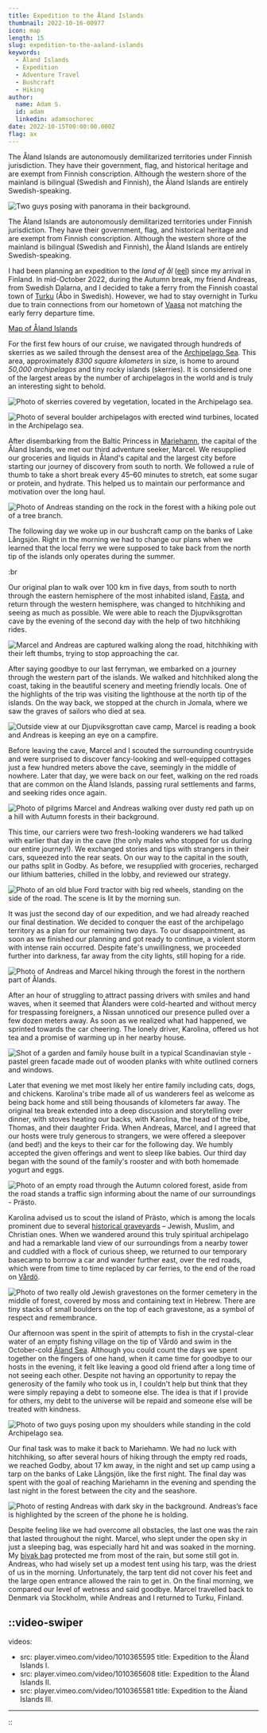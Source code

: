 ```yaml
---
title: Expedition to the Åland Islands
thumbnail: 2022-10-16-00977
icon: map
length: 15
slug: expedition-to-the-aaland-islands
keywords:
  - Åland Islands
  - Expedition
  - Adventure Travel
  - Bushcraft
  - Hiking
author:
  name: Adam S.
  id: adam
  linkedin: adamsochorec
date: 2022-10-15T00:00:00.000Z
flag: ax
---
```


The Åland Islands are autonomously demilitarized territories under Finnish jurisdiction. They have their government, flag, and historical heritage and are exempt from Finnish conscription. Although the western shore of the mainland is bilingual (Swedish and Finnish), the Åland Islands are entirely Swedish-speaking.

![Two guys posing with panorama in their background.](https://cdn.slavic.media/img/2022-10-16-00977/4K "2022 ⋅ Geta, Ålands")


The Åland Islands are autonomously demilitarized territories under Finnish jurisdiction. They have their government, flag, and historical heritage and are exempt from Finnish conscription. Although the western shore of the mainland is bilingual (Swedish and Finnish), the Åland Islands are entirely Swedish-speaking.

I had been planning an expedition to the *land of ål* ([eel](https://en.wikipedia.org/wiki/eel)) since my arrival in Finland. In mid-October 2022, during the Autumn break, my friend Andreas, from Swedish Dalarna, and I decided to take a ferry from the Finnish coastal town of [Turku](https://en.wikipedia.org/wiki/Turku) (Åbo in Swedish). However, we had to stay overnight in Turku due to train connections from our hometown of [Vaasa](https://en.wikipedia.org/wiki/Vaasa) not matching the early ferry departure time.

[Map of Åland Islands](https://www.google.com/maps/embed?pb=!1m18!1m12!1m3!1d471667.97509938205!2d19.636926193596548!3d60.296944920952406!2m3!1f0!2f0!3f0!3m2!1i1024!2i768!4f13.1!3m3!1m2!1s0x468ae468c4e1eb19%3A0xcd43f68373428eed!2s%C3%85land%20Islands!5e0!3m2!1sen!2sdk!4v1733089628800!5m2!1sen!2sdk)

For the first few hours of our cruise, we navigated through hundreds of skerries as we sailed through the densest area of the [Archipelago Sea](https://en.wikipedia.org/wiki/Archipelago_Sea). This area, approximately *8300 square kilometers* in size, is home to around *50,000 archipelagos* and tiny rocky islands (skerries). It is considered one of the largest areas by the number of archipelagos in the world and is truly an interesting sight to behold.

![Photo of skerries covered by vegetation, located in the Archipelago sea.](https://cdn.slavic.media/img/IMG_3017/4K "2022 ⋅ Archipelago Sea")

![Photo of several boulder archipelagos with erected wind turbines, located in the Archipelago sea.](https://cdn.slavic.media/img/IMG_3020/4K "2022 ⋅ Archipelago Sea")


After disembarking from the Baltic Princess in [Mariehamn](https://en.wikipedia.org/wiki/Mariehamn), the capital of the Åland Islands, we met our third adventure seeker, Marcel. We resupplied our groceries and liquids in Åland's capital and the largest city before starting our journey of discovery from south to north. We followed a rule of thumb to take a short break every 45–60 minutes to stretch, eat some sugar or protein, and hydrate. This helped us to maintain our performance and motivation over the long haul.

![Photo of Andreas standing on the rock in the forest with a hiking pole out of a tree branch.](https://cdn.slavic.media/img/2022-10-15-00970/4K "2022 ⋅ Geta, Åland")


The following day we woke up in our bushcraft camp on the banks of Lake Långsjön. Right in the morning we had to change our plans when we learned that the local ferry we were supposed to take back from the north tip of the islands only operates during the summer.

:br

Our original plan to walk over 100 km in five days, from south to north through the eastern hemisphere of the most inhabited island, [Fasta](https://en.wikipedia.org/wiki/Fasta_%C3%85land), and return through the western hemisphere, was changed to hitchhiking and seeing as much as possible. We were able to reach the Djupviksgrottan cave by the evening of the second day with the help of two hitchhiking rides.

![Marcel and Andreas are captured walking along the road, hitchhiking with their left thumbs, trying to stop approaching the car.](https://cdn.slavic.media/img/2022-10-15-00967/4K "2022 ⋅ Geta, Åland")


After saying goodbye to our last ferryman, we embarked on a journey through the western part of the islands. We walked and hitchhiked along the coast, taking in the beautiful scenery and meeting friendly locals. One of the highlights of the trip was visiting the lighthouse at the north tip of the islands. On the way back, we stopped at the church in Jomala, where we saw the graves of sailors who died at sea.

![Outside view at our Djupviksgrottan cave camp, Marcel is reading a book and Andreas is keeping an eye on a campfire.](https://cdn.slavic.media/img/2022-10-16-00975/4K "2022 ⋅ Djupviksgrottan, Åland")


Before leaving the cave, Marcel and I scouted the surrounding countryside and were surprised to discover fancy-looking and well-equipped cottages just a few hundred meters above the cave, seemingly in the middle of nowhere. Later that day, we were back on our feet, walking on the red roads that are common on the Åland Islands, passing rural settlements and farms, and seeking rides once again.

![Photo of pilgrims Marcel and Andreas walking over dusty red path up on a hill with Autumn forests in their background.](https://cdn.slavic.media/img/2022-10-16-00979/4K "2022 ⋅ Geta, Åland")


This time, our carriers were two fresh-looking wanderers we had talked with earlier that day in the cave (the only males who stopped for us during our entire journey!). We exchanged stories and tips with strangers in their cars, squeezed into the rear seats. On our way to the capital in the south, our paths split in Godby. As before, we resupplied with groceries, recharged our lithium batteries, chilled in the lobby, and reviewed our strategy.

![Photo of an old blue Ford tractor with big red wheels, standing on the side of the road. The scene is lit by the morning sun.](https://cdn.slavic.media/img/2022-10-16-00981/4K "2022 ⋅ Godby, Åland")


It was just the second day of our expedition, and we had already reached our final destination. We decided to conquer the east of the archipelago territory as a plan for our remaining two days. To our disappointment, as soon as we finished our planning and got ready to continue, a violent storm with intense rain occurred. Despite fate's unwillingness, we proceeded further into darkness, far away from the city lights, still hoping for a ride.

![Photo of Andreas and Marcel hiking through the forest in the northern part of Ålands.](https://cdn.slavic.media/img/2022-10-15-00971/4K "2022 ⋅ Geta, Åland")


After an hour of struggling to attract passing drivers with smiles and hand waves, when it seemed that Ålanders were cold-hearted and without mercy for trespassing foreigners, a Nissan unnoticed our presence pulled over a few dozen meters away. As soon as we realized what had happened, we sprinted towards the car cheering. The lonely driver, Karolina, offered us hot tea and a promise of warming up in her nearby house.

![Shot of a garden and family house built in a typical Scandinavian style - pastel green facade made out of wooden planks with white outlined corners and windows.](https://cdn.slavic.media/img/2022-10-17-00984/4K "2022 ⋅ Prastö, Åland")


Later that evening we met most likely her entire family including cats, dogs, and chickens. Karolina's tribe made all of us wanderers feel as welcome as being back home and still being thousands of kilometers far away. The original tea break extended into a deep discussion and storytelling over dinner, with stoves heating our backs, with Karolina, the head of the tribe, Thomas, and their daughter Frida. When Andreas, Marcel, and I agreed that our hosts were truly generous to strangers, we were offered a sleepover (and bed!) and the keys to their car for the following day. We humbly accepted the given offerings and went to sleep like babies. Our third day began with the sound of the family's rooster and with both homemade yogurt and eggs.

![Photo of an empty road through the Autumn colored forest, aside from the road stands a traffic sign informing about the name of our surroundings - Prästo.](https://cdn.slavic.media/img/2022-10-17-00996/4K "2022 ⋅ Prastö, Åland")


Karolina advised us to scout the island of Prästo, which is among the locals prominent due to several [historical graveyards](https://en.wikipedia.org/wiki/Pr%C3%A4st%C3%B6,_%C3%85land#History) – Jewish, Muslim, and Christian ones. When we wandered around this truly spiritual archipelago and had a remarkable land view of our surroundings from a nearby tower and cuddled with a flock of curious sheep, we returned to our temporary basecamp to borrow a car and wander further east, over the red roads, which were from time to time replaced by car ferries, to the end of the road on [Vårdö](https://en.wikipedia.org/wiki/V%C3%A5rd%C3%B6).

![Photo of two really old Jewish gravestones on the former cemetery in the middle of forest, covered by moss and containing text in Hebrew. There are tiny stacks of small boulders on the top of each gravestone, as a symbol of respect and remembrance.](https://cdn.slavic.media/img/graveyards/4K "2022 ⋅ Prastö, Åland")


Our afternoon was spent in the spirit of attempts to fish in the crystal-clear water of an empty fishing village on the tip of Vårdö and swim in the October-cold [Åland Sea](https://en.wikipedia.org/wiki/Sea_of_%C3%85land). Although you could count the days we spent together on the fingers of one hand, when it came time for goodbye to our hosts in the evening, it felt like leaving a good old friend after a long time of not seeing each other. Despite not having an opportunity to repay the generosity of the family who took us in, I couldn't help but think that they were simply repaying a debt to someone else. The idea is that if I provide for others, my debt to the universe will be repaid and someone else will be treated with kindness.

![Photo of two guys posing upon my shoulders while standing in the cold Archipelago sea.](https://cdn.slavic.media/img/2022-10-17-01001/4K "2022 ⋅ Norrgård, Åland")


Our final task was to make it back to Mariehamn. We had no luck with hitchhiking, so after several hours of hiking through the empty red roads, we reached Godby, about 17 km away, in the night and set up camp using a tarp on the banks of Lake Långsjön, like the first night. The final day was spent with the goal of reaching Mariehamn in the evening and spending the last night in the forest between the city and the seashore.

![Photo of resting Andreas with dark sky in the background. Andreas’s face is highlighted by the screen of the phone he is holding.](https://cdn.slavic.media/img/2022-10-14-00962/4K "2022 ⋅ Norrgård, Åland")

Despite feeling like we had overcome all obstacles, the last one was the rain that lasted throughout the night. Marcel, who slept under the open sky in just a sleeping bag, was especially hard hit and was soaked in the morning. My [bivak bag](https://gobagguide.com/bivy-bag/) protected me from most of the rain, but some still got in. Andreas, who had wisely set up a modest tent using his tarp, was the driest of us in the morning. Unfortunately, the tarp tent did not cover his feet and the large open entrance allowed the rain to get in. On the final morning, we compared our level of wetness and said goodbye. Marcel travelled back to Denmark via Stockholm, while Andreas and I returned to Turku, Finland.

::video-swiper
---
videos:
  - src: player.vimeo.com/video/1010365595
    title: Expedition to the Åland Islands I.
  - src: player.vimeo.com/video/1010365608
    title: Expedition to the Åland Islands II.
  - src: player.vimeo.com/video/1010365581
    title: Expedition to the Åland Islands III.
---
::
